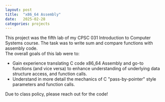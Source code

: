 ```yaml
---
layout: post
title:  "x86_64 Assembly"
date:   2025-02-28
categories: projects
---
```


This project was the fifth lab of my CPSC 031 Introduction to Computer Systems course. The task was to write sum and compare functions with assembly code.  
The overall goals of this lab were to: 
* Gain experience translating C code x86_64 Assembly and go-to functions (and vice versa) to enhance understanding of underlying data structure access, and function calls.
* Understand in more detail the mechanics of C "pass-by-pointer" style parameters and function calls.

Due to class policy, please reach out for the code! 